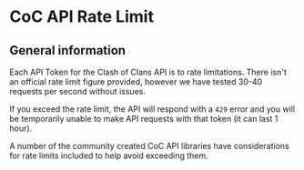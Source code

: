 # CoC API Rate Limit

## General information <a name="1"></a>

Each API Token for the Clash of Clans API is to rate limitations.  There isn't an official rate limit figure provided, however we have tested 30-40 requests per second without issues.

If you exceed the rate limit, the API will respond with a `429` error and you will be temporarily unable to make API 
requests with that token (it can last 1 hour).

A number of the community created CoC API libraries have considerations for rate limits included to help avoid exceeding them. 